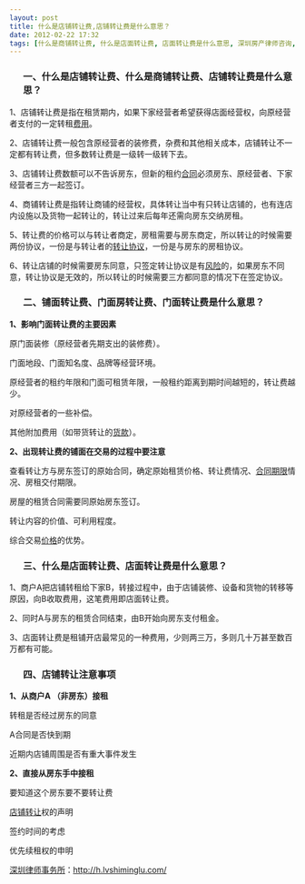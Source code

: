 ```yaml
---
layout: post
title: 什么是店铺转让费,店铺转让费是什么意思？
date: 2012-02-22 17:32
tags: [什么是商铺转让费, 什么是店面转让费, 店面转让费是什么意思, 深圳房产律师咨询, 铺面转让费, 门面房转让费, 门面转让费是什么意思]
---
```

<ol>
<h3>一、什么是店铺转让费、什么是商铺转让费、店铺转让费是什么意思？</h3>
</ol>
1、店铺转让费是指在租赁期内，如果下家经营者希望获得店面经营权，向原经营者支付的一定转租<a href="http://h.lvshiminglu.com/law/tag/%E5%A7%94%E6%89%98%E5%BE%8B%E5%B8%88%E8%B4%B9%E7%94%A8" target="_blank">费用</a>。

2、店铺转让费一般包含原经营者的装修费，杂费和其他相关成本，店铺转让不一定都有转让费，但多数转让费是一级转一级转下去。

3、店铺转让费数额可以不告诉房东，但新的租约<a href="http://h.lvshiminglu.com/law/category/contract" target="_blank">合同</a>必须房东、原经营者、下家经营者三方一起签订。

4、商铺转让费是指转让商铺的经营权，具体转让当中有只转让店铺的，也有连店内设施以及货物一起转让的，转让过来后每年还需向房东交纳房租。

5、转让费的价格可以与转让者商定，房租需要与房东商定，所以转让的时候需要两份协议，一份是与转让者的<a href="http://h.lvshiminglu.com/law/783.html" target="_blank">转让协议</a>，一份是与房东的房租协议。

6、转让店铺的时候需要房东同意，只签定转让协议是有<a href="http://h.lvshiminglu.com/law/749.html" target="_blank">风险</a>的，如果房东不同意，转让协议是无效的，所以转让的时候需要三方都同意的情况下在签定协议。
<ol>
<h3>二、铺面转让费、门面房转让费、门面转让费是什么意思？</h3>
</ol>
<strong>1、影响门面转让费的主要因素</strong>

原门面装修（原经营者先期支出的装修费）。

门面地段、门面知名度、品牌等经营环境。

原经营者的租约年限和门面可租赁年限，一般租约距离到期时间越短的，转让费越少。

对原经营者的一些补偿。

其他附加费用（如带货转让的<a href="http://h.lvshiminglu.com/law/341.html" target="_blank">货款</a>）。

<strong>2、出现转让费的铺面在交易的过程中要注意</strong>

查看转让方与房东签订的原始合同，确定原始租赁价格、转让费情况、<a href="http://h.lvshiminglu.com/law/754.html" target="_blank">合同期限</a>情况、房租交付期限。

房屋的租赁合同需要同原始房东签订。

转让内容的价值、可利用程度。

综合交易<a href="http://h.lvshiminglu.com/law/367.html" target="_blank">价格</a>的优势。
<ol>
<h3>三、什么是店面转让费、店面转让费是什么意思？</h3>
</ol>
1、商户A把店铺转租给下家B，转接过程中，由于店铺装修、设备和货物的转移等原因，向B收取费用，这笔费用即店面转让费。

2、同时A与房东的租赁合同结束，由B开始向房东支付租金。

3、店面转让费是租铺开店最常见的一种费用，少则两三万，多则几十万甚至数百万都有可能。
<ol>
<h3>四、店铺转让注意事项</h3>
</ol>
<strong>1、从商户A （非房东）接租</strong>

转租是否经过房东的同意

A合同是否快到期

近期内店铺周围是否有重大事件发生

<strong>2、直接从房东手中接租</strong>

要知道这个房东要不要转让费

<a href="http://h.lvshiminglu.com/law/782.html" target="_blank">店铺转让</a>权的声明

签约时间的考虑

优先续租权的申明

<a href="http://h.lvshiminglu.com/">深圳律师事务所</a>：<a href="http://h.lvshiminglu.com/">http://h.lvshiminglu.com/</a>

